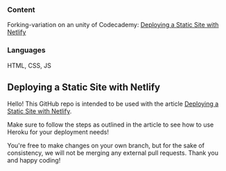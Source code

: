 ### Content

Forking-variation on an unity of Codecademy: [Deploying a Static Site with Netlify](https://www.codecademy.com/paths/full-stack-engineer-career-path/tracks/fscp-react-part-ii/modules/fscp-deploy-a-react-application-with-netlify/articles/deploying-a-static-site-with-netlify)

### Languages

HTML, CSS, JS

## Deploying a Static Site with Netlify

Hello! This GitHub repo is intended to be used with the article [Deploying a Static Site with Netlify](https://www.codecademy.com/articles/deploying-a-static-site-with-netlify).

Make sure to follow the steps as outlined in the article to see how to use Heroku for your deployment needs!

You're free to make changes on your own branch, but for the sake of consistency, we will not be merging any external pull requests. Thank you and happy coding!
